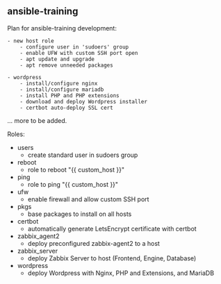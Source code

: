 ## ansible-training

Plan for ansible-training development:
```
- new host role
    - configure user in 'sudoers' group
    - enable UFW with custom SSH port open
    - apt update and upgrade
    - apt remove unneeded packages

- wordpress
    - install/configure nginx 
    - install/configure mariadb
    - install PHP and PHP extensions
    - download and deploy Wordpress installer
    - certbot auto-deploy SSL cert
```
... more to be added.



Roles:
- users
    - create standard user in sudoers group
- reboot
    - role to reboot "{{ custom_host }}"
- ping
    - role to ping "{{ custom_host }}"
- ufw
    - enable firewall and allow custom SSH port
- pkgs
    - base packages to install on all hosts
- certbot
    - automatically generate LetsEncrypt certificate with certbot
- zabbix_agent2
    - deploy preconfigured zabbix-agent2 to a host
- zabbix_server
    - deploy Zabbix Server to host (Frontend, Engine, Database)
- wordpress
    - deploy Wordpress with Nginx, PHP and Extensions, and MariaDB 
